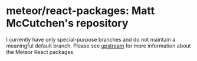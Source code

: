 # meteor/react-packages: Matt McCutchen's repository

I currently have only special-purpose branches and do not maintain a meaningful
default branch.  Please see
[upstream](https://github.com/meteor/react-packages/) for more information about
the Meteor React packages.
